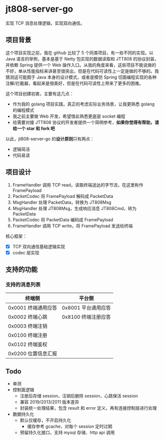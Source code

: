 # jt808-server-go

实现 TCP 消息处理逻辑，实现双向通信。

## 项目背景

这个项目实现之前，我在 github 比较了 5 个同类项目，有一些不同的实现。以 Java 语言的举例，基本是基于 Netty 包实现的数据读取和 JTT808 的协议封装，并依赖 Spring 提供一个 Web 操作入口。从我的角度来看，这些项目不能说做的不好，单从性能指标来讲甚至很突出，但是在代码可读性上一定是做的不够的。我猜测这可能囿于 Java 本身的设计模式，或者是模仿 Spring 切面编程实现的各种注解/拦截器，看起来是很美好，但是在代码可读性上带来了更多的困难。

这个项目创建初衷，主要有这几点：
- 作为我的 golang 项目实践，真正的考虑实际业务场景，让我更熟悉 golang 的编程模式
- 我之前主要做 Web 开发，希望借此熟悉更底层 socket 编程
- 给需要对接 JTT808 协议的开发者提供一个简明参考，**如果你觉得有帮助，请给一个 star 和 fork 吧**

以此，jt808-server-go 的**设计原则**只有两点：
- 逻辑简洁
- 代码易读

## 项目设计

1. FrameHandler 调用 TCP read，读取终端送达的字节流，在这里称作 FramePayload
2. PacketCodec 将 FramePayload 解码成 PacketData
3. MsgHandler 处理 PacketData，转换为 JT808Msg
4. MsgHandler 处理 JT808Msg，生成响应消息 JT808Cmd，转为 PacketData
5. PacketCodec 将 PacketData 编码成 FramePayload
6. FrameHandler 调用 TCP write，将 FramePayload 发送给终端

核心框架：
- [x] TCP 双向通信基础逻辑实现
- [x] codec 层实现

## 支持的功能

### 支持的消息列表
| 终端侧              | 平台侧              |
| ------------------- | ------------------- |
| 0x0001 终端通用应答 | 0x8001 平台通用应答 |
| 0x0002 终端心跳     | 0x8100 终端注册应答 |
| 0x0003 终端注销     |                     |
| 0x0100 终端注册     |                     |
| 0x0102 终端鉴权     |                     |
| 0x0200 位置信息汇报 |                     |

## Todo

- 单测
- 控制面逻辑
  - 注册后存储 session，注销后删除 session，心跳保活 session
  - 兼容 2019/2013/2011 版本差异
  - 封装统一处理结果，包含 result 和 error 定义，再有连接控制层进行处理
- 数据持久化
  - 默认仅缓存，不开启持久化
    - 缓存参考 gcache，对每个 session 定时过期
  - 预留持久化接口，支持 mysql 存储、http api 调用
